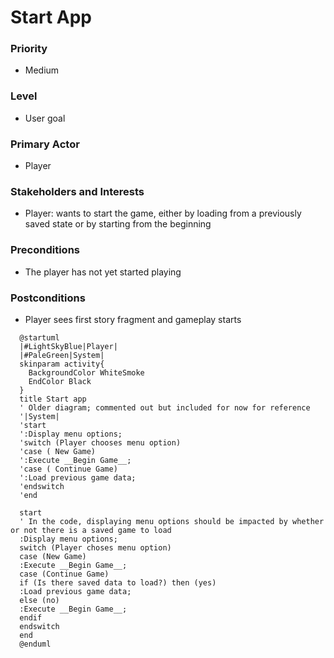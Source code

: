 # Start App

### Priority
- Medium

### Level
- User goal

### Primary Actor
- Player

### Stakeholders and Interests
- Player: wants to start the game, either by loading from a previously saved state
or by starting from the beginning

### Preconditions
- The player has not yet started playing

### Postconditions
- Player sees first story fragment and gameplay starts

```plantuml
  @startuml 
  |#LightSkyBlue|Player|
  |#PaleGreen|System|
  skinparam activity{
    BackgroundColor WhiteSmoke
    EndColor Black
  }
  title Start app
  ' Older diagram; commented out but included for now for reference
  '|System|
  'start
  ':Display menu options;
  'switch (Player chooses menu option)
  'case ( New Game)
  ':Execute __Begin Game__;
  'case ( Continue Game)
  ':Load previous game data;
  'endswitch
  'end
  
  start
  ' In the code, displaying menu options should be impacted by whether or not there is a saved game to load
  :Display menu options;
  switch (Player choses menu option)
  case (New Game)
  :Execute __Begin Game__;
  case (Continue Game)
  if (Is there saved data to load?) then (yes)
  :Load previous game data;
  else (no)
  :Execute __Begin Game__;
  endif
  endswitch
  end
  @enduml
  ```
